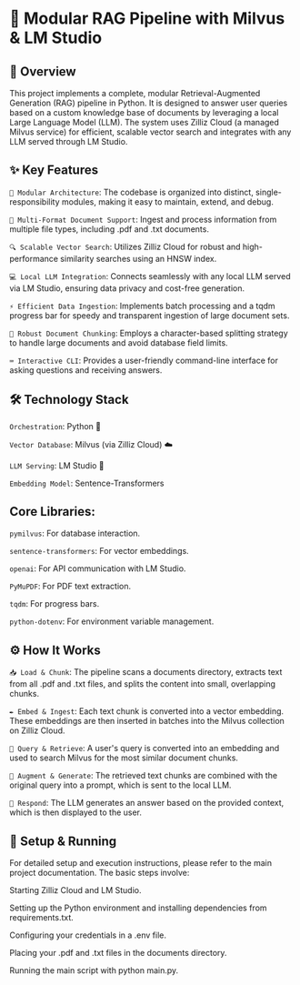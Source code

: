 # 🚀 Modular RAG Pipeline with Milvus & LM Studio
## 📝 Overview
This project implements a complete, modular Retrieval-Augmented Generation (RAG) pipeline in Python. It is designed to answer user queries based on a custom knowledge base of documents by leveraging a local Large Language Model (LLM). The system uses Zilliz Cloud (a managed Milvus service) for efficient, scalable vector search and integrates with any LLM served through LM Studio.

## ✨ Key Features
`🧱 Modular Architecture`: The codebase is organized into distinct, single-responsibility modules, making it easy to maintain, extend, and debug.

`📄 Multi-Format Document Support`: Ingest and process information from multiple file types, including .pdf and .txt documents.

`🔍 Scalable Vector Search`: Utilizes Zilliz Cloud for robust and high-performance similarity searches using an HNSW index.

`💻 Local LLM Integration`: Connects seamlessly with any local LLM served via LM Studio, ensuring data privacy and cost-free generation.

`⚡ Efficient Data Ingestion`: Implements batch processing and a tqdm progress bar for speedy and transparent ingestion of large document sets.

`🧩 Robust Document Chunking`: Employs a character-based splitting strategy to handle large documents and avoid database field limits.

`⌨️ Interactive CLI`: Provides a user-friendly command-line interface for asking questions and receiving answers.

## 🛠️ Technology Stack
`Orchestration`: Python 🐍

`Vector Database`: Milvus (via Zilliz Cloud) ☁️

`LLM Serving`: LM Studio 🧠

`Embedding Model`: Sentence-Transformers

## Core Libraries:

`pymilvus`: For database interaction.

`sentence-transformers`: For vector embeddings.

`openai`: For API communication with LM Studio.

`PyMuPDF`: For PDF text extraction.

`tqdm`: For progress bars.

`python-dotenv`: For environment variable management.

## ⚙️ How It Works
`📥 Load & Chunk`: The pipeline scans a documents directory, extracts text from all .pdf and .txt files, and splits the content into small, overlapping chunks.

`✒️ Embed & Ingest`: Each text chunk is converted into a vector embedding. These embeddings are then inserted in batches into the Milvus collection on Zilliz Cloud.

`🔎 Query & Retrieve`: A user's query is converted into an embedding and used to search Milvus for the most similar document chunks.

`🧠 Augment & Generate`: The retrieved text chunks are combined with the original query into a prompt, which is sent to the local LLM.

`💬 Respond`: The LLM generates an answer based on the provided context, which is then displayed to the user.

## 🔧 Setup & Running
For detailed setup and execution instructions, please refer to the main project documentation. The basic steps involve:

Starting Zilliz Cloud and LM Studio.

Setting up the Python environment and installing dependencies from requirements.txt.

Configuring your credentials in a .env file.

Placing your .pdf and .txt files in the documents directory.

Running the main script with python main.py.
